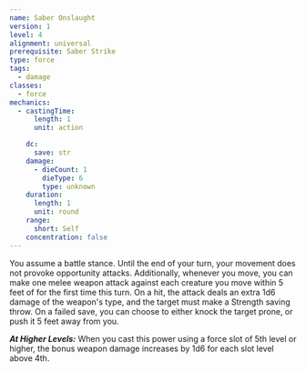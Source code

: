 ```yaml
---
name: Saber Onslaught
version: 1
level: 4
alignment: universal
prerequisite: Saber Strike
type: force
tags:
  - damage
classes:
  - force
mechanics:
  - castingTime:
      length: 1
      unit: action

    dc:
      save: str
    damage:
      - dieCount: 1
        dieType: 6
        type: unknown
    duration:
      length: 1
      unit: round
    range:
      short: Self
    concentration: false
---
```

You assume a battle stance. Until the end of your turn, your movement does not provoke opportunity attacks. Additionally, whenever you move, you can make one melee weapon attack against each creature you move within 5 feet of for the first time this turn. On a hit, the attack deals an extra 1d6 damage of the weapon's type, and the target must make a Strength saving throw. On a failed save, you can choose to either knock the target prone, or push it 5 feet away from you.

***__At Higher Levels__:*** When you cast this power using a force slot of 5th level or higher, the bonus weapon damage increases by 1d6 for each slot level above 4th.
    